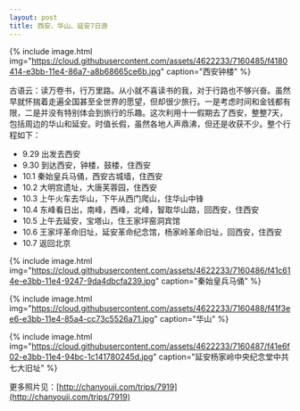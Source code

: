 ```yaml
---
layout: post
title: 西安、华山、延安7日游
---
```


{% include image.html img="https://cloud.githubusercontent.com/assets/4622233/7160485/f4180414-e3bb-11e4-86a7-a8b68665ce6b.jpg" caption="西安钟楼" %}


古语云：读万卷书，行万里路。从小就不喜读书的我，对于行路也不够兴奋。虽然早就怀揣着走遍全国甚至全世界的愿望，但却很少旅行。一是考虑时间和金钱都有限，二是并没有特别体会到旅行的乐趣。这次利用十一假期去了西安，整整7天，包括周边的华山和延安。时值长假，虽然各地人声鼎沸，但还是收获不少。整个行程如下：

* 9.29 出发去西安
* 9.30 到达西安，钟楼，鼓楼，住西安
* 10.1 秦始皇兵马俑，西安古城墙，住西安
* 10.2 大明宫遗址，大唐芙蓉园，住西安
* 10.3 上午火车去华山，下午从西门爬山，住华山中锋
* 10.4 东峰看日出，南峰，西峰，北峰，智取华山路，回西安，住西安
* 10.5 上午去延安，宝塔山，住王家坪窑洞宾馆
* 10.6 王家坪革命旧址，延安革命纪念馆，杨家岭革命旧址，回西安，住西安
* 10.7 返回北京

{% include image.html img="https://cloud.githubusercontent.com/assets/4622233/7160486/f41c614e-e3bb-11e4-9247-9da4dbcfa239.jpg" caption="秦始皇兵马俑" %}

{% include image.html img="https://cloud.githubusercontent.com/assets/4622233/7160488/f41f3ee6-e3bb-11e4-85a4-cc73c5526a71.jpg" caption="华山" %}

{% include image.html img="https://cloud.githubusercontent.com/assets/4622233/7160487/f41e6f02-e3bb-11e4-94bc-1c141780245d.jpg" caption="延安杨家岭中央纪念堂中共七大旧址" %}

更多照片见：[http://chanyouji.com/trips/7919](http://chanyouji.com/trips/7919)
